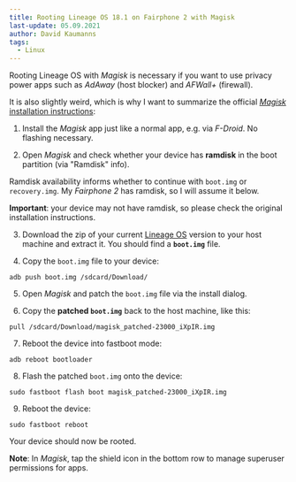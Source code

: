```yaml
---
title: Rooting Lineage OS 18.1 on Fairphone 2 with Magisk
last-update: 05.09.2021
author: David Kaumanns
tags:
  - Linux
---
```


Rooting Lineage OS with *Magisk* is necessary if you want to use privacy power apps such as *AdAway* (host blocker) and *AFWall+* (firewall).

It is also slightly weird, which is why I want to summarize the official [*Magisk* installation instructions](https://topjohnwu.github.io/Magisk/install.html):

1. Install the *Magisk* app just like a normal app, e.g. via *F-Droid*. No flashing necessary.

2. Open *Magisk* and check whether your device has **ramdisk** in the boot partition (via "Ramdisk" info).

Ramdisk availability informs whether to continue with `boot.img` or `recovery.img`. My *Fairphone 2* has ramdisk, so I will assume it below.

**Important**: your device may not have ramdisk, so please check the original installation instructions.

3. Download the zip of your current [Lineage OS](https://download.lineageos.org/) version to your host machine and extract it. You should find a **`boot.img`** file.

4. Copy the `boot.img` file to your device:

```
adb push boot.img /sdcard/Download/
```

5. Open *Magisk* and patch the `boot.img` file via the install dialog.

6. Copy the **patched `boot.img`** back to the host machine, like this:

```
pull /sdcard/Download/magisk_patched-23000_iXpIR.img
```

7. Reboot the device into fastboot mode:

```
adb reboot bootloader
```

8. Flash the patched `boot.img` onto the device:

```
sudo fastboot flash boot magisk_patched-23000_iXpIR.img
```

9. Reboot the device:

```
sudo fastboot reboot
```

Your device should now be rooted.

**Note**: In *Magisk*, tap the shield icon in the bottom row to manage superuser permissions for apps.
